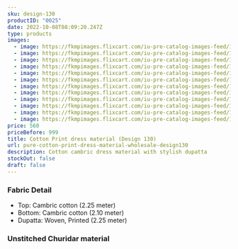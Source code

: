 ```yaml
---
sku: design-130
productID: "0025"
date: 2022-10-08T08:09:20.247Z
type: products
images:
  - image: https://fkmpimages.flixcart.com/iu-pre-catalog-images-feed/1663854456184-a8bf6d3e754e4555-65CB2FCFA5773879259A0655F26F8D59
  - image: https://fkmpimages.flixcart.com/iu-pre-catalog-images-feed/1663854442928-a8bf6d3e754e4555-0DEC4CF35CE935BA65CB410700CE3158
  - image: https://fkmpimages.flixcart.com/iu-pre-catalog-images-feed/1665150675419-a8bf6d3e754e4555-DDBBD63DFA903C997E676E34742895AC
  - image: https://fkmpimages.flixcart.com/iu-pre-catalog-images-feed/1665150658158-a8bf6d3e754e4555-D268DABD4E1A6D59B991CDE9D83A053E
  - image: https://fkmpimages.flixcart.com/iu-pre-catalog-images-feed/1665150673878-a8bf6d3e754e4555-911B89B779FFF074F8BD57228DFD5CD0
  - image: https://fkmpimages.flixcart.com/iu-pre-catalog-images-feed/1665150673267-a8bf6d3e754e4555-3C96E98B01D7FB4CC1833167E2A4772A
  - image: https://fkmpimages.flixcart.com/iu-pre-catalog-images-feed/1665150639635-a8bf6d3e754e4555-AF8F6D13931EB16728169CFBB09F3613
  - image: https://fkmpimages.flixcart.com/iu-pre-catalog-images-feed/1665150638865-a8bf6d3e754e4555-83811F3EDFCDA72A229869F3AA1B566D
  - image: https://fkmpimages.flixcart.com/iu-pre-catalog-images-feed/1665150623758-a8bf6d3e754e4555-34D4B0BC13ACF3B3153DFA190A0579DC
  - image: https://fkmpimages.flixcart.com/iu-pre-catalog-images-feed/1665150616952-a8bf6d3e754e4555-10324B0770655F88772A950063AB7FDB
  - image: https://fkmpimages.flixcart.com/iu-pre-catalog-images-feed/1665150607925-a8bf6d3e754e4555-AB7F929A524D3C6ABAD78C0350ED09FD
  - image: https://fkmpimages.flixcart.com/iu-pre-catalog-images-feed/1664623097406-a8bf6d3e754e4555-266ACF76EA3E32B14BE4E160A5C78DDE
price: 560
priceBefore: 999
title: Cotton Print dress material (Design 130)
url: pure-cotton-print-dress-material-wholesale-design130
description: Cotton cambric dress material with stylish dupatta
stockOut: false
draft: false
---
```

### Fabric Detail

* Top: Cambric cotton (2.25 meter)
* Bottom: Cambric cotton (2.10 meter)
* Dupatta: Woven, Printed (2.25 meter)

### Unstitched Churidar material